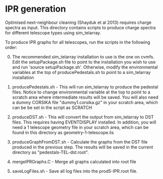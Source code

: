 # IPR generation

Optimised next-neighbour cleaning (Shayduk et al 2013) requires charge spectra as input.
This directory contains scripts to produce charge spectra for different telescope types
using sim_telarray.

To produce IPR graphs for all telescopes, run the scripts in the following order:

0. The recommended sim_telarray installation to use is the one on cvmfs. Edit the setupPackage.sh file to point to the installation you wish to use and run 'source setupPackage.sh'. Otherwise, modify the environmental variables at the top of producePedestals.sh to point to a sim_telarray installation

1. producePedestals.sh - This will run sim_telarray to produce the pedestal files. Notice to change environmental variable at the top to point to a scratch area where intermediate results will be saved. You will also need a dummy CORSIKA file "dummy1.corsika.gz" in your scratch area, which can be be set in the script as SCRATCH

2. produceDST.sh - This will convert the output from sim_telarray to DST files. This requires having EVENTDISPLAY installed. In addition, you will need a 1 telescope geometry file in your scratch area, which can be found in this directory as geometry-1-telescope.lis

3. produceGraphFromDST.sh - Calculate the graphs from the DST file produced in the previous step. The results will be saved in the current directory as "pedestals-TEL-dst.root".

4. mergeIPRGraphs.C - Merge all graphs calculated into root file

5. saveLogFiles.sh - Save all log files into the prod5-IPR.root file.
